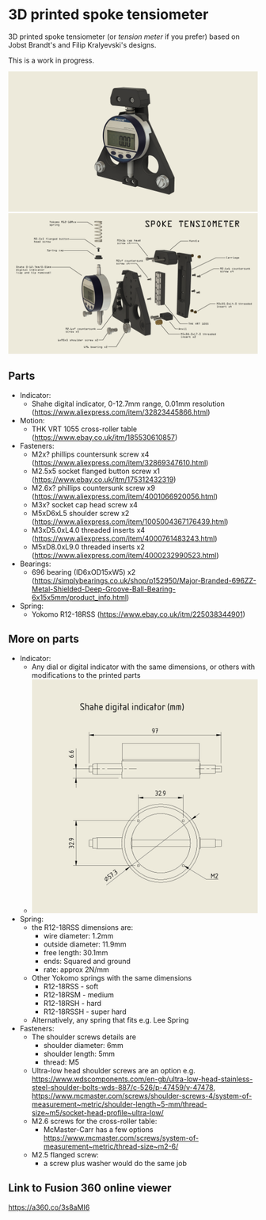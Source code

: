 # 3D printed spoke tensiometer

3D printed spoke tensiometer (or *tension meter* if you prefer) based on Jobst Brandt's and Filip Kralyevski's designs.

This is a work in progress.

![3D printed spoke tensiometer](./images/tensio_1.png)
![3D printed spoke tensiometer  annotated](./images/spoke-tensiometer-exploded.png)

## Parts
* Indicator:
	* Shahe digital indicator, 0-12.7mm range, 0.01mm resolution (https://www.aliexpress.com/item/32823445866.html)
* Motion:
	* THK VRT 1055 cross-roller table (https://www.ebay.co.uk/itm/185530610857)
* Fasteners:
	* M2x? phillips countersunk screw x4 (https://www.aliexpress.com/item/32869347610.html)
	* M2.5x5 socket flanged button screw x1 (https://www.ebay.co.uk/itm/175312432319)
	* M2.6x? phillips countersunk screw x9 (https://www.aliexpress.com/item/4001066920056.html)
	* M3x? socket cap head screw x4
	* M5xD6xL5 shoulder screw x2 (https://www.aliexpress.com/item/1005004367176439.html)
	* M3xD5.0xL4.0 threaded inserts x4 (https://www.aliexpress.com/item/4000761483243.html)
	* M5xD8.0xL9.0 threaded inserts x2 (https://www.aliexpress.com/item/4000232990523.html)
* Bearings:
	* 696 bearing (ID6xOD15xW5) x2 (https://simplybearings.co.uk/shop/p152950/Major-Branded-696ZZ-Metal-Shielded-Deep-Groove-Ball-Bearing-6x15x5mm/product_info.html)
* Spring:
	* Yokomo R12-18RSS (https://www.ebay.co.uk/itm/225038344901)

## More on parts
* Indicator:
	* Any dial or digital indicator with the same dimensions, or others with modifications to the printed parts
	* ![Indicator dimensions](./images/indicator_dims.png)
* Spring:
	* the R12-18RSS dimensions are:
		* wire diameter: 1.2mm
		* outside diameter: 11.9mm
		* free length: 30.1mm
		* ends: Squared and ground
		* rate: approx 2N/mm
	* Other Yokomo springs with the same dimensions
		* R12-18RSS - soft
		* R12-18RSM - medium
		* R12-18RSH - hard
		* R12-18RSSH - super hard
	* Alternatively, any spring that fits e.g. Lee Spring
* Fasteners:
	* The shoulder screws details are
		* shoulder diameter: 6mm
		* shoulder length: 5mm
		* thread: M5
	* Ultra-low head shoulder screws are an option e.g. https://www.wdscomponents.com/en-gb/ultra-low-head-stainless-steel-shoulder-bolts-wds-887/c-526/p-47459/v-47478, https://www.mcmaster.com/screws/shoulder-screws-4/system-of-measurement~metric/shoulder-length~5-mm/thread-size~m5/socket-head-profile~ultra-low/
	* M2.6 screws for the cross-roller table:
		* McMaster-Carr has a few options https://www.mcmaster.com/screws/system-of-measurement~metric/thread-size~m2-6/
	* M2.5 flanged screw:
		* a screw plus washer would do the same job

## Link to Fusion 360 online viewer
https://a360.co/3s8aMI6
